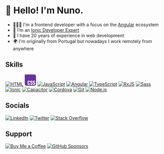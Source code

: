 # 👋 Hello! I'm Nuno.

- 👨🏻‍💻 I'm a frontend developer with a focus on the [Angular](https://angular.io/) ecosystem
- 📱 I’m an [Ionic Developer Expert](https://ionic.io/community#insiders)
- 💪 I have 20 years of experience in web development
- 🌍 I'm originally from Portugal but nowadays I work remotely from anywhere
<!-- - 🌱 I work at Pulse Labs, helping advance the agrotech industry -->

## Skills

<a href="https://developer.mozilla.org/en-US/docs/Glossary/HTML5" target="_blank" rel="noreferrer"><img src="https://raw.githubusercontent.com/danielcranney/profileme-dev/main/public/icons/skills/html5-colored.svg" width="36" height="36" alt="HTML" title="HTML"></a>
<a href="https://www.w3.org/TR/CSS/#css" target="_blank" rel="noreferrer"><img src="https://raw.githubusercontent.com/danielcranney/profileme-dev/main/public/icons/skills/css3-colored.svg" width="36" height="36" alt="CSS" title="CSS"></a>
<a href="https://developer.mozilla.org/en-US/docs/Web/JavaScript" target="_blank" rel="noreferrer"><img src="https://raw.githubusercontent.com/danielcranney/profileme-dev/main/public/icons/skills/javascript-colored.svg" width="36" height="36" alt="JavaScript" title="JavaScript"></a>
<a href="https://angular.io/" target="_blank" rel="noreferrer"><img src="https://raw.githubusercontent.com/danielcranney/profileme-dev/main/public/icons/skills/angularjs-colored.svg" width="36" height="36" alt="Angular" title="Angular"></a>
<a href="https://www.typescriptlang.org/" target="_blank" rel="noreferrer"><img src="https://raw.githubusercontent.com/danielcranney/profileme-dev/main/public/icons/skills/typescript-colored.svg" width="36" height="36" alt="TypeScript" title="TypeScript"></a>
<a href="https://rxjs.dev/" target="_blank" rel="noreferrer"><img src="https://rxjs.dev/generated/images/marketing/home/Rx_Logo-512-512.png" width="36" height="36" alt="RxJS" title="RxJS"></a>
<a href="https://sass-lang.com/" target="_blank" rel="noreferrer"><img src="https://raw.githubusercontent.com/danielcranney/profileme-dev/main/public/icons/skills/sass-colored.svg" width="36" height="36" alt="Sass" title="Sass"></a>
<a href="https://ionicframework.com/" target="_blank" rel="noreferrer"><img src="https://ionic.io/_next/image?url=https%3A%2F%2Fimages.prismic.io%2Fionicframeworkcom%2F8e664efd-fcfd-4040-a3aa-cb1f4a5da31e_ionic-io-index-app-dev-ionic-logo.png&w=128&q=75" width="36" height="36" alt="Ionic" title="Ionic"></a>
<a href="https://capacitorjs.com/" target="_blank" rel="noreferrer"><img src="https://ionic.io/_next/image?url=https%3A%2F%2Fimages.prismic.io%2Fionicframeworkcom%2F557172e6-a8fd-4f20-9dd5-4992b14d92cc_ionic-io-index-app-dev-cap-logo.png&w=128&q=75" width="36" height="36" alt="Capacitor" title="Capacitor"></a>
<a href="https://cordova.apache.org/" target="_blank" rel="noreferrer"><img src="https://cordova.apache.org/static/img/cordova_bot.png" width="36" height="36" alt="Cordova" title="Cordova"></a>
<a href="https://git-scm.com/" target="_blank" rel="noreferrer"><img src="https://git-scm.com/images/logos/downloads/Git-Icon-1788C.svg" width="36" height="36" alt="Git" title="Git"></a>
<a href="https://nodejs.org/" target="_blank" rel="noreferrer"><img src="https://raw.githubusercontent.com/danielcranney/profileme-dev/main/public/icons/skills/nodejs-colored.svg" width="36" height="36" alt="Node.js" title="Node.js"></a>

## Socials

<a href="https://www.linkedin.com/in/nunoarruda/" target="_blank" rel="noreferrer"><img src="https://raw.githubusercontent.com/danielcranney/profileme-dev/main/public/icons/socials/linkedin.svg" width="32" height="32" alt="LinkedIn" title="LinkedIn"></a>
<a href="https://twitter.com/nunoarruda" target="_blank" rel="noreferrer"><img src="https://raw.githubusercontent.com/danielcranney/profileme-dev/main/public/icons/socials/twitter.svg" width="32" height="32" alt="Twitter" title="Twitter"></a>
<a href="https://stackoverflow.com/users/2892404/nunoarruda" target="_blank" rel="noreferrer"><img src="https://www.vectorlogo.zone/logos/stackoverflow/stackoverflow-icon.svg" width="32" height="32" alt="Stack Overflow" title="Stack Overflow"></a>

## Support

<a href="https://www.buymeacoffee.com/nunoarruda"><img src="https://cdn.buymeacoffee.com/buttons/v2/default-yellow.png" height="50" width="210" alt="Buy Me a Coffee" title="Buy Me a Coffee"></a>
<a href="https://github.com/sponsors/nunoarruda"><img src="https://img.shields.io/static/v1?label=Sponsor&message=%E2%9D%A4&logo=GitHub&color=%23fe8e86" height="50" alt="GitHub Sponsors" title="GitHub Sponsors"></a>
